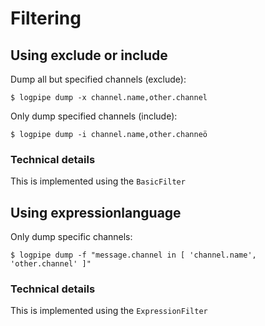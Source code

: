Filtering
=========


## Using exclude or include

Dump all but specified channels (exclude):

    $ logpipe dump -x channel.name,other.channel
    
Only dump specified channels (include):

    $ logpipe dump -i channel.name,other.channeö

### Technical details

This is implemented using the `BasicFilter`

## Using expressionlanguage

Only dump specific channels:

    $ logpipe dump -f "message.channel in [ 'channel.name', 'other.channel' ]"

### Technical details

This is implemented using the `ExpressionFilter`
